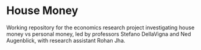# House Money

Working repository for the economics research project investigating house money vs personal money, led by professors Stefano DellaVigna and Ned Augenblick, with research assistant Rohan Jha.